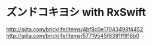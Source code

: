 # ズンドコキヨシ with RxSwift

http://qiita.com/bricklife/items/4bf8c0e17043498f4452
http://qiita.com/bricklife/items/57719545f8391ff916b0
